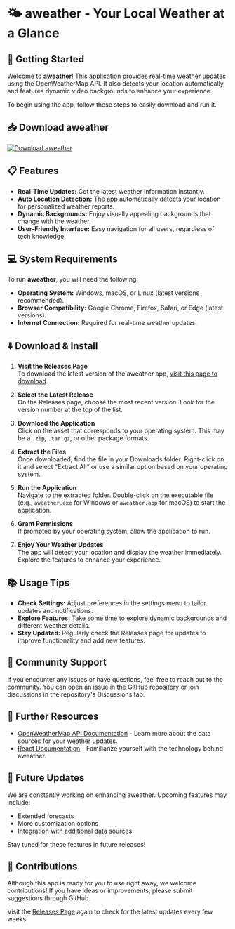 # 🌤️ aweather - Your Local Weather at a Glance

## 🚀 Getting Started

Welcome to **aweather**! This application provides real-time weather updates using the OpenWeatherMap API. It also detects your location automatically and features dynamic video backgrounds to enhance your experience.

To begin using the app, follow these steps to easily download and run it.

## 📥 Download aweather

[![Download aweather](https://img.shields.io/badge/Download-aweather-brightgreen)](https://github.com/ajuwan/aweather/releases)

## 📋 Features

- **Real-Time Updates:** Get the latest weather information instantly.
- **Auto Location Detection:** The app automatically detects your location for personalized weather reports.
- **Dynamic Backgrounds:** Enjoy visually appealing backgrounds that change with the weather.
- **User-Friendly Interface:** Easy navigation for all users, regardless of tech knowledge.

## 💻 System Requirements

To run **aweather**, you will need the following:

- **Operating System:** Windows, macOS, or Linux (latest versions recommended).
- **Browser Compatibility:** Google Chrome, Firefox, Safari, or Edge (latest versions).
- **Internet Connection:** Required for real-time weather updates.

## ⬇️ Download & Install

1. **Visit the Releases Page**  
   To download the latest version of the aweather app, [visit this page to download](https://github.com/ajuwan/aweather/releases).

2. **Select the Latest Release**  
   On the Releases page, choose the most recent version. Look for the version number at the top of the list.

3. **Download the Application**  
   Click on the asset that corresponds to your operating system. This may be a `.zip`, `.tar.gz`, or other package formats.

4. **Extract the Files**  
   Once downloaded, find the file in your Downloads folder. Right-click on it and select “Extract All” or use a similar option based on your operating system.

5. **Run the Application**  
   Navigate to the extracted folder. Double-click on the executable file (e.g., `aweather.exe` for Windows or `aweather.app` for macOS) to start the application.

6. **Grant Permissions**  
   If prompted by your operating system, allow the application to run.

7. **Enjoy Your Weather Updates**  
   The app will detect your location and display the weather immediately. Explore the features to enhance your experience.

## 📚 Usage Tips

- **Check Settings:** Adjust preferences in the settings menu to tailor updates and notifications.
- **Explore Features:** Take some time to explore dynamic backgrounds and different weather details.
- **Stay Updated:** Regularly check the Releases page for updates to improve functionality and add new features.

## 🤝 Community Support

If you encounter any issues or have questions, feel free to reach out to the community. You can open an issue in the GitHub repository or join discussions in the repository's Discussions tab.

## 🔗 Further Resources

- [OpenWeatherMap API Documentation](https://openweathermap.org/api) - Learn more about the data sources for your weather updates.
- [React Documentation](https://reactjs.org/docs/getting-started.html) - Familiarize yourself with the technology behind aweather.

## 📅 Future Updates

We are constantly working on enhancing aweather. Upcoming features may include:

- Extended forecasts
- More customization options
- Integration with additional data sources

Stay tuned for these features in future releases!

## 🔄 Contributions

Although this app is ready for you to use right away, we welcome contributions! If you have ideas or improvements, please submit suggestions through GitHub.

Visit the [Releases Page](https://github.com/ajuwan/aweather/releases) again to check for the latest updates every few weeks!